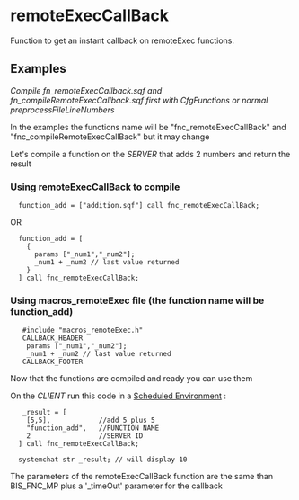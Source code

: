 # remoteExecCallBack

Function to get an instant callback on remoteExec functions.

## Examples

*Compile fn_remoteExecCallback.sqf and fn_compileRemoteExecCallback.sqf first with CfgFunctions or normal preprocessFileLineNumbers*

In the examples the functions name will be "fnc_remoteExecCallBack" and "fnc_compileRemoteExecCallBack" but it may change

Let's compile a function on the *SERVER* that adds 2 numbers and return the result

### Using remoteExecCallBack to compile
```sqf
  function_add = ["addition.sqf"] call fnc_remoteExecCallBack;
```
OR
```sqf
  function_add = [
    {
      params ["_num1","_num2"];
      _num1 + _num2 // last value returned
    }
  ] call fnc_remoteExecCallBack;
```

### Using macros_remoteExec file (the function name will be function_add)
```sqf
   #include "macros_remoteExec.h"
   CALLBACK_HEADER
    params ["_num1","_num2"];
    _num1 + _num2 // last value returned
   CALLBACK_FOOTER
```

Now that the functions are compiled and ready you can use them

On the *CLIENT* run this code in a [Scheduled Environment](https://community.bistudio.com/wiki/Scheduler#Scheduled_Environment) :

```sqf
   _result = [
    [5,5],            //add 5 plus 5
    "function_add",   //FUNCTION NAME
    2                 //SERVER ID
  ] call fnc_remoteExecCallBack;

  systemchat str _result; // will display 10
```

The parameters of the remoteExecCallBack function are the same than BIS_FNC_MP plus a '_timeOut' parameter for the callback
